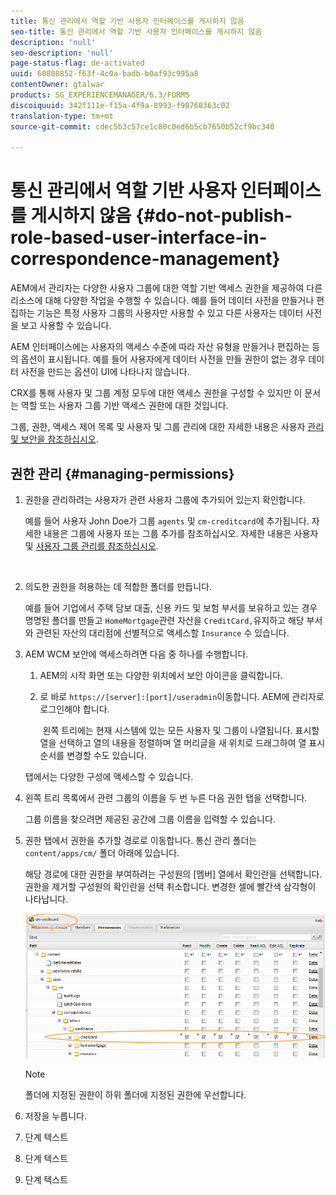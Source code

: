 ```yaml
---
title: 통신 관리에서 역할 기반 사용자 인터페이스를 게시하지 않음
seo-title: 통신 관리에서 역할 기반 사용자 인터페이스를 게시하지 않음
description: 'null'
seo-description: 'null'
page-status-flag: de-activated
uuid: 60808852-f63f-4c0a-badb-b0af93c995a8
contentOwner: gtalwar
products: SG_EXPERIENCEMANAGER/6.3/FORMS
discoiquuid: 342f111e-f15a-4f9a-8993-f90760363c02
translation-type: tm+mt
source-git-commit: cdec5b3c57ce1c80c0ed6b5cb7650b52cf9bc340

---
```



# 통신 관리에서 역할 기반 사용자 인터페이스를 게시하지 않음 {#do-not-publish-role-based-user-interface-in-correspondence-management}

AEM에서 관리자는 다양한 사용자 그룹에 대한 역할 기반 액세스 권한을 제공하여 다른 리소스에 대해 다양한 작업을 수행할 수 있습니다. 예를 들어 데이터 사전을 만들거나 편집하는 기능은 특정 사용자 그룹의 사용자만 사용할 수 있고 다른 사용자는 데이터 사전을 보고 사용할 수 있습니다.

AEM 인터페이스에는 사용자의 액세스 수준에 따라 자산 유형을 만들거나 편집하는 등의 옵션이 표시됩니다. 예를 들어 사용자에게 데이터 사전을 만들 권한이 없는 경우 데이터 사전을 만드는 옵션이 UI에 나타나지 않습니다.

CRX를 통해 사용자 및 그룹 계정 모두에 대한 액세스 권한을 구성할 수 있지만 이 문서는 역할 또는 사용자 그룹 기반 액세스 권한에 대한 것입니다.

그룹, 권한, 액세스 제어 목록 및 사용자 및 그룹 관리에 대한 자세한 내용은 사용자 [관리 및 보안을 참조하십시오](/help/sites-administering/security.md).

## 권한 관리 {#managing-permissions}

1. 권한을 관리하려는 사용자가 관련 사용자 그룹에 추가되어 있는지 확인합니다.

   예를 들어 사용자 John Doe가 그룹 `agents` 및 `cm-creditcard`에 추가됩니다. 자세한 내용은 그룹에 사용자 또는 그룹 추가를 참조하십시오. 자세한 내용은 사용자 및 [사용자 그룹 관리를 참조하십시오](/help/communities/users.md).

   ![]()

1. 의도한 권한을 허용하는 데 적합한 폴더를 만듭니다.

   예를 들어 기업에서 주택 담보 대출, 신용 카드 및 보험 부서를 보유하고 있는 경우 명명된 폴더를 만들고 `HomeMortgage`관련 자산을 `CreditCard,`유지하고 해당 부서와 관련된 자산의 대리점에 선별적으로 액세스할 `Insurance` 수 있습니다.

1. AEM WCM 보안에 액세스하려면 다음 중 하나를 수행합니다.

   1. AEM의 시작 화면 또는 다양한 위치에서 보안 아이콘을 클릭합니다.

   1. 로 바로 `https://[server]:[port]/useradmin`이동합니다. AEM에 관리자로 로그인해야 합니다.

      ![]()
   왼쪽 트리에는 현재 시스템에 있는 모든 사용자 및 그룹이 나열됩니다. 표시할 열을 선택하고 열의 내용을 정렬하며 열 머리글을 새 위치로 드래그하여 열 표시 순서를 변경할 수도 있습니다.

   탭에서는 다양한 구성에 액세스할 수 있습니다.

1. 왼쪽 트리 목록에서 관련 그룹의 이름을 두 번 누른 다음 권한 탭을 선택합니다.

   그룹 이름을 찾으려면 제공된 공간에 그룹 이름을 입력할 수 있습니다.

1. 권한 탭에서 권한을 추가할 경로로 이동합니다. 통신 관리 폴더는 `content/apps/cm/` 폴더 아래에 있습니다.

   해당 경로에 대한 권한을 부여하려는 구성원의 [멤버] 열에서 확인란을 선택합니다. 권한을 제거할 구성원의 확인란을 선택 취소합니다. 변경한 셀에 빨간색 삼각형이 나타납니다.

   ![useradmin-creditcard](assets/useradmin-creditcard.png)

   >[!NOTE]
   >
   >폴더에 지정된 권한이 하위 폴더에 지정된 권한에 우선합니다.

1. 저장을 누릅니다.
1. 단계 텍스트
1. 단계 텍스트
1. 단계 텍스트


